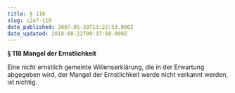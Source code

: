 ```yaml
---
title: § 118
slug: c2a7-118
date_published: 2007-05-20T13:22:53.000Z
date_updated: 2018-08-22T09:37:58.000Z
---
```


**§ 118
Mangel der Ernstlichkeit**

Eine nicht ernstlich gemeinte Willenserklärung, die in der Erwartung abgegeben wird, der Mangel der Ernstlichkeit werde nicht verkannt werden, ist nichtig.
